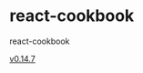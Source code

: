 # react-cookbook

react-cookbook

[v0.14.7](https://github.com/facebook/react/releases?after=v15.0.2)
